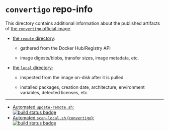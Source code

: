 # `convertigo` repo-info

This directory contains additional information about the published artifacts of [the `convertigo` official image](https://hub.docker.com/_/convertigo/).

-	[the `remote` directory](remote/):

	-	gathered from the Docker Hub/Registry API

	-	image digests/blobs, transfer sizes, image metadata, etc.

-	[the `local` directory](local/):

	-	inspected from the image on-disk after it is pulled

	-	installed packages, creation date, architecture, environment variables, detected licenses, etc.

---

-	[Automated `update-remote.sh`:  
	![build status badge](https://doi-janky.infosiftr.net/job/repo-info/job/remote/badge/icon)](https://doi-janky.infosiftr.net/job/repo-info/job/remote/)
-	[Automated `scan-local.sh` (`convertigo`):  
	![build status badge](https://doi-janky.infosiftr.net/job/repo-info/job/local/job/convertigo/badge/icon)](https://doi-janky.infosiftr.net/job/repo-info/job/local/job/convertigo)
